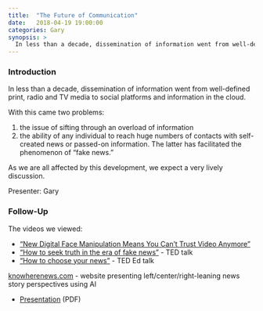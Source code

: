 ```yaml
---
title:  "The Future of Communication"
date:   2018-04-19 19:00:00
categories: Gary 
synopsis: >
  In less than a decade, dissemination of information went from well-defined print, radio and TV media to social platforms and information in the cloud..  With this came two problems: (a) the issue of sifting through an overload of information; and (b) the ability of an individual to reach huge numbers of contacts with self-created or passed-on information. The latter has facilitating the phenomenon of “fake news.” As we are all affected by this development, we aspect a very lively discussion.
---
```


### Introduction

In less than a decade, dissemination of information went from well-defined print, radio and TV media to social platforms and information in the cloud. 

With this came two problems: 
1. the issue of sifting through an overload of information
1. the ability of any individual to reach huge numbers of contacts with self-created news or passed-on information. The latter has facilitated the phenomenon of “fake news.”

As we are all affected by this development, we expect a very lively discussion.

Presenter: Gary

### Follow-Up

The videos we viewed:

* [“New Digital Face Manipulation Means You Can’t Trust Video Anymore”](https://singularityhub.com/2016/05/13/new-digital-face-manipulation-means-you-cant-trust-video-anymore)
* [“How to seek truth in the era of fake news”](https://www.ted.com/talks/christiane_amanpour_how_to_seek_truth_in_the_era_of_fake_news) - TED talk
* [“How to choose your news”](https://ed.ted.com/lessons/how-to-choose-your-news-damon-brown) - TED Ed talk

[knowherenews.com](http://knowherenews.com) - website presenting left/center/right-leaning news story perspectives using AI

* [Presentation](/assets/present/2018/fake-news.pdf) (PDF)

